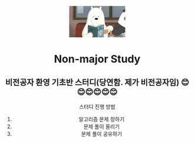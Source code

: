 <div align="center">
   <a id="fig_href" href="#" target="_blank"><img src="../resources/iceBear.gif" width="30%"></a>
   <h1 id="title">Non-major Study</h1>
   <h2 id="subtitle">비전공자 환영 기초반 스터디(당연함. 제가 비전공자임) 😊😊😊😊😊😊</h2>
   <div class="list"><p class="list_title">스터디 진행 방법</p></div>
       <ol class="contents">
           <li>알고리즘 문제 정하기</li>
           <li>문제 풀이 올리기</li>
           <li>문제 풀이 공유하기</li>
       </ol>
</div>
